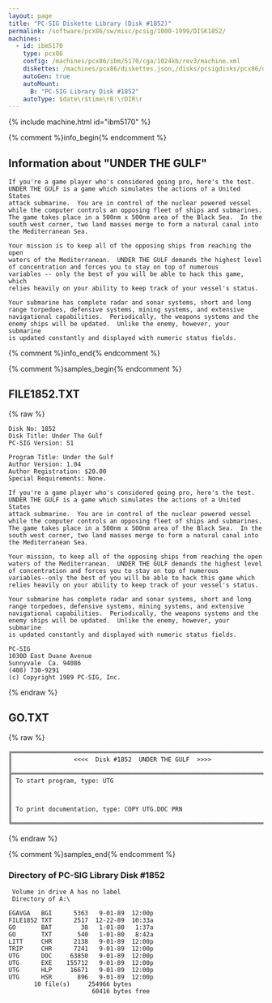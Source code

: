 ```yaml
---
layout: page
title: "PC-SIG Diskette Library (Disk #1852)"
permalink: /software/pcx86/sw/misc/pcsig/1000-1999/DISK1852/
machines:
  - id: ibm5170
    type: pcx86
    config: /machines/pcx86/ibm/5170/cga/1024kb/rev3/machine.xml
    diskettes: /machines/pcx86/diskettes.json,/disks/pcsigdisks/pcx86/diskettes.json
    autoGen: true
    autoMount:
      B: "PC-SIG Library Disk #1852"
    autoType: $date\r$time\rB:\rDIR\r
---
```


{% include machine.html id="ibm5170" %}

{% comment %}info_begin{% endcomment %}

## Information about "UNDER THE GULF"

    If you're a game player who's considered going pro, here's the test.
    UNDER THE GULF is a game which simulates the actions of a United States
    attack submarine.  You are in control of the nuclear powered vessel
    while the computer controls an opposing fleet of ships and submarines.
    The game takes place in a 500nm x 500nm area of the Black Sea.  In the
    south west corner, two land masses merge to form a natural canal into
    the Mediterranean Sea.
    
    Your mission is to keep all of the opposing ships from reaching the open
    waters of the Mediterranean.  UNDER THE GULF demands the highest level
    of concentration and forces you to stay on top of numerous
    variables -- only the best of you will be able to hack this game, which
    relies heavily on your ability to keep track of your vessel's status.
    
    Your submarine has complete radar and sonar systems, short and long
    range torpedoes, defensive systems, mining systems, and extensive
    navigational capabilities.  Periodically, the weapons systems and the
    enemy ships will be updated.  Unlike the enemy, however, your submarine
    is updated constantly and displayed with numeric status fields.
{% comment %}info_end{% endcomment %}

{% comment %}samples_begin{% endcomment %}

## FILE1852.TXT

{% raw %}
```
Disk No: 1852                                                           
Disk Title: Under The Gulf                                              
PC-SIG Version: S1                                                      
                                                                        
Program Title: Under the Gulf                                           
Author Version: 1.04                                                    
Author Registration: $20.00                                             
Special Requirements: None.                                             
                                                                        
If you're a game player who's considered going pro, here's the test.    
UNDER THE GULF is a game which simulates the actions of a United States 
attack submarine.  You are in control of the nuclear powered vessel     
while the computer controls an opposing fleet of ships and submarines.  
The game takes place in a 500nm x 500nm area of the Black Sea.  In the  
south west corner, two land masses merge to form a natural canal into   
the Mediterranean Sea.                                                  
                                                                        
Your mission, to keep all of the opposing ships from reaching the open  
waters of the Mediterranean.  UNDER THE GULF demands the highest level  
of concentration and forces you to stay on top of numerous              
variables--only the best of you will be able to hack this game which    
relies heavily on your ability to keep track of your vessel's status.   
                                                                        
Your submarine has complete radar and sonar systems, short and long     
range torpedoes, defensive systems, mining systems, and extensive       
navigational capabilities.  Periodically, the weapons systems and the   
enemy ships will be updated.  Unlike the enemy, however, your submarine 
is updated constantly and displayed with numeric status fields.         
                                                                        
PC-SIG                                                                  
1030D East Duane Avenue                                                 
Sunnyvale  Ca. 94086                                                    
(408) 730-9291                                                          
(c) Copyright 1989 PC-SIG, Inc.                                         
```
{% endraw %}

## GO.TXT

{% raw %}
```
╔═════════════════════════════════════════════════════════════════════════╗
║                 <<<<  Disk #1852  UNDER THE GULF  >>>>                  ║
╠═════════════════════════════════════════════════════════════════════════╣
║ To start program, type: UTG                                             ║
║                                                                         ║
║ To print documentation, type: COPY UTG.DOC PRN                          ║
╚═════════════════════════════════════════════════════════════════════════╝
```
{% endraw %}

{% comment %}samples_end{% endcomment %}

### Directory of PC-SIG Library Disk #1852

     Volume in drive A has no label
     Directory of A:\

    EGAVGA   BGI      5363   9-01-89  12:00p
    FILE1852 TXT      2517  12-22-89  10:33a
    GO       BAT        38   1-01-80   1:37a
    GO       TXT       540   1-01-80   8:42a
    LITT     CHR      2138   9-01-89  12:00p
    TRIP     CHR      7241   9-01-89  12:00p
    UTG      DOC     63850   9-01-89  12:00p
    UTG      EXE    155712   9-01-89  12:00p
    UTG      HLP     16671   9-01-89  12:00p
    UTG      HSR       896   9-01-89  12:00p
           10 file(s)     254966 bytes
                           60416 bytes free
